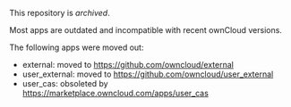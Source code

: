 This repository is *archived*.

Most apps are outdated and incompatible with recent ownCloud versions.

The following apps were moved out:
- external: moved to https://github.com/owncloud/external
- user_external: moved to https://github.com/owncloud/user_external
- user_cas: obsoleted by https://marketplace.owncloud.com/apps/user_cas

